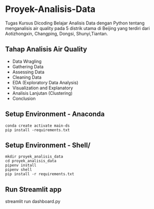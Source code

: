 # Proyek-Analisis-Data
Tugas Kursus Dicoding Belajar Analisis Data dengan Python tentang menganalisis air quality pada 5 distrik utama di Beijing yang terdiri dari Aotizhongxin, Changping, Dongsi, Shunyi,Tiantan.

## Tahap Analisis Air Quality
- Data Wragling
- Gathering Data
- Assessing Data
- Cleaning Data
- EDA (Exploratory Data Analysis)
- Visualization and Explanatory
- Analisis Lanjutan (Clustering)
- Conclusion

## Setup Environment - Anaconda
```
conda create activate main-ds
pip install -requirements.txt
```
## Setup Environment - Shell/
```
mkdir proyek_analisis_data
cd proyek_analisis_data
pipenv install
pipenv shell
pip install -r requirements.txt
```

## Run Streamlit app
streamlit run dashboard.py

